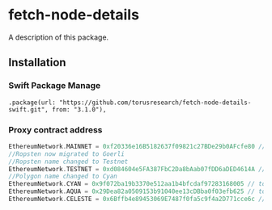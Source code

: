 # fetch-node-details

A description of this package.

## Installation

### Swift Package Manage

```
.package(url: "https://github.com/torusresearch/fetch-node-details-swift.git", from: "3.1.0"),
```

### Proxy contract address

```swift
EthereumNetwork.MAINNET = 0xf20336e16B5182637f09821c27BDe29b0AFcfe80 // torus mainnet
//Ropsten now migrated to Goerli
//Ropsten name changed to Testnet
EthereumNetwork.TESTNET = 0xd084604e5FA387FbC2Da8bAab07fDD6aDED4614A // torus testnet  
//Polygon name changed to Cyan
EthereumNetwork.CYAN = 0x9f072ba19b3370e512aa1b4bfcdaf97283168005 // torus cyan
EthereumNetwork.AQUA = 0x29Dea82a0509153b91040ee13cDBba0f03efb625 // torus Aqua  
EthereumNetwork.CELESTE = 0x6Bffb4e89453069E7487f0fa5c9f4a2D771cce6c // torus Celeste
```
